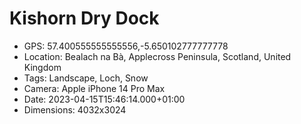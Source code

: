 # Kishorn Dry Dock

- GPS: 57.400555555555556,-5.650102777777778
- Location: Bealach na Bà, Applecross Peninsula, Scotland, United Kingdom
- Tags: Landscape, Loch, Snow
- Camera: Apple iPhone 14 Pro Max
- Date: 2023-04-15T15:46:14.000+01:00
- Dimensions: 4032x3024
